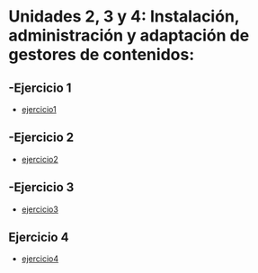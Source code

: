 # Unidades 2, 3 y 4: Instalación, administración y adaptación de gestores de contenidos:

## -Ejercicio 1 

- [ejercicio1]([https://github.com/BrunoGonT/actividad2_1/blob/main/ejercicio1.md](https://github.com/BrunoGonT/actividad2_1/blob/main/Markdodwn/ejercicio1.md))

## -Ejercicio 2 
- [ejercicio2](https://brunogont.github.io/Lagrange/)

## -Ejercicio 3 
- [ejercicio3](https://ejercicioooo3.netlify.app/)


## Ejercicio 4 

- [ejercicio4](https://cddb2f4c.jekyll-theme-chirpy-7t6.pages.dev/)
